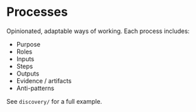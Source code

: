 # Processes

Opinionated, adaptable ways of working. Each process includes:
- Purpose
- Roles
- Inputs
- Steps
- Outputs
- Evidence / artifacts
- Anti-patterns

See `discovery/` for a full example.
